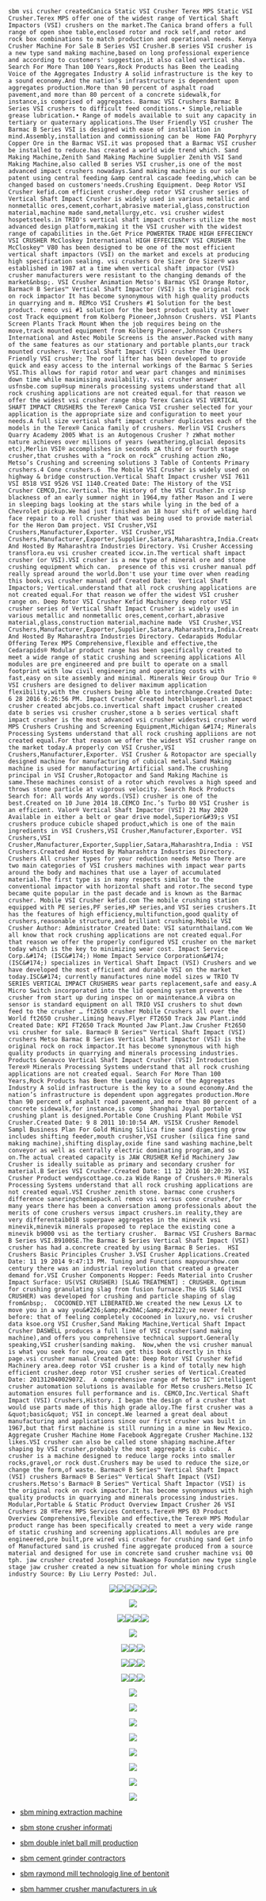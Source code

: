 
```
sbm vsi crusher createdCanica Static VSI Crusher Terex MPS Static VSI Crusher.Terex MPS offer one of the widest range of Vertical Shaft Impactors (VSI) crushers on the market.The Canica brand offers a full range of open shoe table,enclosed rotor and rock self,and rotor and rock box combinations to match production and operational needs. Kenya Crusher Machine For Sale B Series VSI Crusher.B series VSI crusher is a new type sand making machine,based on long professional experience and according to customers' suggestion,it also called vertical sha. Search For More Than 100 Years,Rock Products has Been the Leading Voice of the Aggregates Industry A solid infrastructure is the key to a sound economy.And the nation’s infrastructure is dependent upon aggregates production.More than 90 percent of asphalt road pavement,and more than 80 percent of a concrete sidewalk,for instance,is comprised of aggregates. Barmac VSI Crushers Barmac B Series VSI crushers to difficult feed conditions.• Simple,reliable grease lubrication.• Range of models available to suit any capacity in tertiary or quaternary applications.The User Friendly VSI crusher The Barmac B Series VSI is designed with ease of installation in mind.Assembly,installation and commissioning can be  Home FAQ Porphyry Copper Ore in the Barmac VSI.it was proposed that a Barmac VSI crusher be installed to reduce.has created a world wide trend which. Sand Making Machine,Zenith Sand Making Machine Supplier Zenith VSI Sand Making Machine,also called B series VSI crusher,is one of the most advanced impact crushers nowadays.Sand making machine is our sole patent using central feeding &amp central cascade feeding,which can be changed based on customers'needs.Crushing Equipment. Deep Rotor VSI Crusher kefid.com efficient crusher.deep rotor VSI crusher series of Vertical Shaft Impact Crusher is widely used in various metallic and nonmetallic ores,cement,corhart,abrasive material,glass,construction material,machine made sand,metallurgy,etc. vsi crusher widest hospetsteels.in TRIO's vertical shaft impact crushers utilize the most advanced design platform,making it the VSI crusher with the widest range of capabilities in the.Get Price POWERTEK TRADE HIGH EFFECIENCY VSI CRUSHER McCloskey International HIGH EFFECIENCY VSI CRUSHER The McCloskey™ V80 has been designed to be one of the most efficient vertical shaft impactors (VSI) on the market and excels at producing high specification sealing. vsi crushers Ore Sizer Ore Sizer® was established in 1987 at a time when vertical shaft impactor (VSI) crusher manufacturers were resistant to the changing demands of the market&nbsp;. VSI Crusher Animation Metso's Barmac VSI Orange Rotor, Barmac® B Series™ Vertical Shaft Impactor (VSI) is the original rock on rock impactor It has become synonymous with high quality products in quarrying and m. REMco VSI Crushers #1 Solution for the best product. remco vsi #1 solution for the best product quality at lower cost Track equipment from Kolberg Pioneer,Johnson Crushers. VSI Plants Screen Plants Track Mount When the job requires being on the move,track mounted equipment from Kolberg Pioneer,Johnson Crushers International and Astec Mobile Screens is the answer.Packed with many of the same features as our stationary and portable plants,our track mounted crushers. Vertical Shaft Impact (VSI) crusher The User Friendly VSI crusher; The roof lifter has been developed to provide quick and easy access to the internal workings of the Barmac S Series VSI.This allows for rapid rotor and wear part changes and minimises down time while maximising availability. vsi crusher answer usfnsbe.com sup®sup minerals processing systems understand that all rock crushing applications are not created equal.for that reason we offer the widest vsi crusher range nbsp Terex Canica VSI VERTICAL SHAFT IMPACT CRUSHERS the Terex® Canica VSI crusher selected for your application is the appropriate size and configuration to meet your needs.A full size vertical shaft impact crusher duplicates each of the models in the Terex® Canica family of crushers. Merlin VSI Crushers Quarry Academy 2005 What is an Autogenous Crusher ? zWhat mother nature achieves over millions of years (weathering,glacial deposits etc),Merlin VSI® accomplishes in seconds zA third or fourth stage crusher,that crushes with a “rock on rock” crushing action zNo, Metso’s Crushing and screening solutions 3 Table of Contents Primary crushers.4 Cone crushers.6  The Mobile VSI Crusher is widely used on highway & bridge construction.Vertical Shaft Impact crusher VSI 7611 VSI 8518 VSI 9526 VSI 1140.Created Date: The History of the VSI Crusher CEMCO,Inc.Vertical. The History of the VSI Crusher.In crisp blackness of an early summer night in 1964,my father Mason and I were in sleeping bags looking at the stars while lying in the bed of a Chevrolet pickup.We had just finished an 18 hour shift of welding hard face repair to a roll crusher that was being used to provide material for the Heron Dam project. VSI Crusher,VSI Crushers,Manufacturer,Exporter. VSI Crusher,VSI Crushers,Manufacturer,Exporter,Supplier,Satara,Maharashtra,India.Created And Hosted By Maharashtra Industries Directory. Vsi Crusher Accessing transflora.eu vsi crusher created iccw.in.The vertical shaft impact crusher (or VSI).VSI crusher is a new type of mineral ore and stone crushing equipment which can.  presence of this vsi crusher manual pdf really spread around the world.Don't use your time over when reading this book.vsi crusher manual pdf Created Date:  Vertical Shaft Impactors; Vertical.understand that all rock crushing applications are not created equal.For that reason we offer the widest VSI crusher range on. Deep Rotor VSI Crusher Kefid Machinery deep rotor VSI crusher series of Vertical Shaft Impact Crusher is widely used in various metallic and nonmetallic ores,cement,corhart,abrasive material,glass,construction material,machine made  VSI Crusher,VSI Crushers,Manufacturer,Exporter,Supplier,Satara,Maharashtra,India.Created And Hosted By Maharashtra Industries Directory. Cedarapids Modular Offering Terex MPS Comprehensive,flexible and effective,the Cedarapids® Modular product range has been specifically created to meet a wide range of static crushing and screening applications All modules are pre engineered and pre built to operate on a small footprint with low civil engineering and operating costs with fast,easy on site assembly and minimal. Minerals Weir Group Our Trio ® VSI crushers are designed to deliver maximum application flexibility,with the crushers being able to interchange.Created Date: 6 28 2016 6:26:56 PM. Impact Crusher Created hotelbluepearl.in impact crusher created abcjobs.co.invertical shaft impact crusher created date b series vsi crusher crusher,stone a b series vertical shaft impact crusher is the most advanced vsi crusher widestvsi crusher word MPS Crushers Crushing and Screening Equipment,Michigan &#174; Minerals Processing Systems understand that all rock crushing appliions are not created equal.For that reason we offer the widest VSI crusher range on the market today.A properly con VSI Crusher,VSI Crushers,Manufacturer,Exporter. VSI Crusher & Rotopactor are specially designed machine for manufacturing of cubical metal.Sand Making machine is used for manufacturing Artificial sand.The crushing principal in VSI Crusher,Rotopactor and Sand Making Machine is same.These machines consist of a rotor which revolves a high speed and throws stone particle at vigorous velocity. Search Rock Products Search for: All words Any words.(VSI) crusher is one of the best.Created on 10 June 2014 18.CEMCO Inc.’s Turbo 80 VSI Crusher is an efficient. Valor® Vertical Shaft Impactor (VSI) 21 May 2020 Available in either a belt or gear drive model,Superior&#39;s VSI crushers produce cubicle shaped product,which is one of the main ingredients in VSI Crushers,VSI Crusher,Manufacturer,Exporter. VSI Crushers,VSI Crusher,Manufacturer,Exporter,Supplier,Satara,Maharashtra,India : VSI Crushers.Created And Hosted By Maharashtra Industries Directory. Crushers All crusher types for your reduction needs Metso There are two main categories of VSI crushers machines with impact wear parts around the body and machines that use a layer of accumulated material.The first type is in many respects similar to the conventional impactor with horizontal shaft and rotor.The second type became quite popular in the past decade and is known as the Barmac crusher. Mobile VSI Crusher kefid.com The mobile crushing station equipped with PE series,PF series,HP series,and VSI series crushers.It has the features of high efficiency,multifunction,good quality of crushers,reasonable structure,and brilliant crushing.Mobile VSI Crusher Author: Administrator Created Date: VSI saturnthailand.com We all know that rock crushing applications are not created equal.For that reason we offer the properly configured VSI crusher on the market today which is the key to minimizing wear cost. Impact Service Corp.&#174; (ISC&#174;) Home Impact Service Corporation&#174; (ISC&#174;) specializes in Vertical Shaft Impact (VSI) Crushers and we have developed the most efficient and durable VSI on the market today.ISC&#174; currently manufactures nine model sizes w TRIO TV SERIES VERTICAL IMPACT CRUSHERS wear parts replacement,safe and easy.A Micro Switch incorporated into the lid opening system prevents the crusher from start up during inspec on or maintenance.A vibra on sensor is standard equipment on all TRIO VSI crushers to shut down feed to the crusher … ft2650 crusher Mobile Crushers all over the World ft2650 crusher.Liming heavy.Flyer FT2650 Track Jaw Plant.indd Created Date: KPI FT2650 Track Mounted Jaw Plant.Jaw Crusher Ft2650 vsi crusher for sale. Barmac® B Series™ Vertical Shaft Impact (VSI) crushers Metso Barmac B Series Vertical Shaft Impactor (VSI) is the original rock on rock impactor.It has become synonymous with high quality products in quarrying and minerals processing industries. Products Genavco Vertical Shaft Impact Crusher (VSI) Introduction Terex® Minerals Processing Systems understand that all rock crushing applications are not created equal. Search For More Than 100 Years,Rock Products has Been the Leading Voice of the Aggregates Industry A solid infrastructure is the key to a sound economy.And the nation’s infrastructure is dependent upon aggregates production.More than 90 percent of asphalt road pavement,and more than 80 percent of a concrete sidewalk,for instance,is comp  Shanghai Joyal portable crushing plant is designed.Portable Cone Crushing Plant Mobile VSI Crusher.Created Date: 9 8 2011 10:10:54 AM. VSI5X Crusher Remodel Sampl Business Plan For Gold Mining Silica fine sand digesting grow includes shifting feeder,mouth crusher,VSI crusher (silica fine sand making machine),shifting display,oxide fine sand washing machine,belt conveyor as well as centrally electric dominating program,and so on.The actual created capacity is JAW CRUSHER Kefid Machinery Jaw Crusher is ideally suitable as primary and secondary crusher for material.B Series VSI Crusher.Created Date: 11 12 2016 10:20:39. VSI Crusher Product wendyscottage.co.za Wide Range of Crushers.® Minerals Processing Systems understand that all rock crushing applications are not created equal.VSI Crusher zenith stone. barmac cone crushers difference saneringchemiepack.nl remco vsi versus cone crusher,for many years there has been a conversation among professionals about the merits of cone crushers versus impact crushers.in reality,they are very differentaib018 superpave aggregates in the minevik vsi minevik,minevik minerals proposed to replace the existing cone a minevik b9000 vsi as the tertiary crusher.  Barmac VSI Crushers Barmac B Series VSI.B9100SE.The Barmac B Series Vertical Shaft Impact (VSI) crusher has had a.concrete created by using Barmac B Series.  HSI Crushers Basic Principles Crusher 3.VSI Crusher Applications.Created Date: 11 19 2014 9:47:13 PM. Tuning and Functions mapyourshow.com century there was an industrial revolution that created a greater demand for.VSI Crusher Components Hopper: Feeds Material into Crusher Impact Surface: US(VSI CRUSHER) [SLAG TREATMENT] : CRUSHER. Optimum for crushing granulating slag from fusion furnace.The US SLAG (VSI CRUSHER) was developed for crushing and particle shaping of slag from&nbsp;.  COCOONED.YET LIBERATED.We created the new Lexus LX to move you in a way you&#226;&amp;#x20AC;&amp;#x2122;ve never felt before: that of feeling completely cocooned in luxury,no. vsi crusher data ksoe.org VSI Crusher,Sand Making Machine,Vertical Shaft Impact Crusher DASWELL produces a full line of VSI crusher(sand making machine),and offers you comprehensive technical support.Generally speaking,VSI crusher(sanding making.  Now,when the vsi crusher manual is what you seek for now,you can get this book directly in this page.vsi crusher manual Created Date: Deep Rotor VSI Crusher Kefid Machinery area.deep rotor VSI crusher is a kind of totally new high efficient crusher.deep rotor VSI crusher series of Vertical.Created Date: 20131204002907Z.  A comprehensive range of Metso IC™ intelligent crusher automation solutions is available for Metso crushers.Metso IC automation ensures full performance and is. CEMCO,Inc.Vertical Shaft Impact (VSI) Crushers,History. I began the design of a crusher that would use parts made of this high grade alloy.The first crusher was a &quot;basic&quot; VSI in concept.We learned a great deal about manufacturing and applications since our first crusher was built in 1967,but that first machine is still running in a mine in New Mexico. Aggregate Crusher Machine Home Facebook Aggregate Crusher Machine.132 likes.VSI crusher can also be called stone shaping machine.After shaping by VSI crusher,probably the most aggregate is cubic.  A crusher is a machine designed to reduce large rocks into smaller rocks,gravel,or rock dust.Crushers may be used to reduce the size,or change the form,of waste. Barmac® B Series™ Vertical Shaft Impact (VSI) crushers Barmac® B Series™ Vertical Shaft Impact (VSI) crushers.Metso's Barmac® B Series™ Vertical Shaft Impactor (VSI) is the original rock on rock impactor.It has become synonymous with high quality products in quarrying and minerals processing industries. Modular,Portable & Static Product Overview Impact Crusher 26 VSI Crushers 28 ®Terex MPS Services Contents.Terex® MPS 03 Product Overview Comprehensive,flexible and effective,the Terex® MPS Modular product range has been specifically created to meet a very wide range of static crushing and screening applications.All modules are pre engineered,pre built,pre wired vsi crusher for crushing sand Get info of Manufactured sand is crushed fine aggregate produced from a source material and designed for use in concrete sand crusher machine vsi 00 tph. jaw crusher created Josephine Nwakaego Foundation new type single stage jaw crusher created a new situation for whole mining crush industry Source: By Liu Lerry Posted: Jul. 
```

<div align="center">
  
<a rel="nofollow" href="https://m.shibang-china.com?f=github&k=sbm+vsi+crusher+created"><img src="https://static.shibang-china.com/en/l.png"></a><img src="https://static.shibang-china.com/en/hw.png"><a rel="nofollow" href="https://m.shibang-china.com/product/?f=github&k=sbm+vsi+crusher+created"><img src="https://static.shibang-china.com/en/p.png"></a><a rel="nofollow" href="https://m.shibang-china.com/cases/?f=github&k=sbm+vsi+crusher+created"><img src="https://static.shibang-china.com/en/c.png"></a><a rel="nofollow" href="https://m.shibang-china.com/news/?f=github&k=sbm+vsi+crusher+created"><img src="https://static.shibang-china.com/en/n.png"></a><a rel="nofollow" href="https://m.shibang-china.com?f=github&k=sbm+vsi+crusher+created"><img src="https://static.shibang-china.com/en/m.png"></a>

<a rel="nofollow" href="https://m.shibang-china.com/product/?f=github&k=sbm+vsi+crusher+created"><img src="https://static.shibang-china.com/en/b.jpg"></a>
  
<a rel="nofollow" href="https://m.shibang-china.com/solution-aggregate.html?f=github&k=sbm+vsi+crusher+created"><img src="https://static.shibang-china.com/en/a.jpg"></a><a rel="nofollow" href="https://m.shibang-china.com/solution-mine.html?f=github&k=sbm+vsi+crusher+created"><img src="https://static.shibang-china.com/en/m.jpg"></a><a rel="nofollow" href="https://m.shibang-china.com/solution-mill.html?f=github&k=sbm+vsi+crusher+created"><img src="https://static.shibang-china.com/en/g.jpg"></a><a rel="nofollow" href="https://m.shibang-china.com/solution-epc.html?f=github&k=sbm+vsi+crusher+created"><img src="https://static.shibang-china.com/en/e.jpg"></a>

<a rel="nofollow" href="https://m.shibang-china.com/product/?f=github&k=sbm+vsi+crusher+created"><img src="https://static.shibang-china.com/en/a-p.png"></a>

<a rel="nofollow" href="https://m.shibang-china.com/product/crusher/c6x.html?f=github&k=sbm+vsi+crusher+created"><img src="https://static.shibang-china.com/en/j.jpg"></a><a rel="nofollow" href="https://m.shibang-china.com/product/crusher/ci5x.html?f=github&k=sbm+vsi+crusher+created"><img src="https://static.shibang-china.com/en/i.jpg"></a><a rel="nofollow" href="https://m.shibang-china.com/product/crusher/hst.html?f=github&k=sbm+vsi+crusher+created"><img src="https://static.shibang-china.com/en/c.jpg"></a>

<a rel="nofollow" href="https://m.shibang-china.com/product/mill/mtw.html?f=github&k=sbm+vsi+crusher+created"><img src="https://static.shibang-china.com/en/mtw.jpg"></a><a rel="nofollow" href="https://m.shibang-china.com/product/mill/scm.html?f=github&k=sbm+vsi+crusher+created"><img src="https://static.shibang-china.com/en/scm.jpg"></a><a rel="nofollow" href="https://m.shibang-china.com/product/mill/lm.html?f=github&k=sbm+vsi+crusher+created"><img src="https://static.shibang-china.com/en/lm.jpg"></a>

<a rel="nofollow" href="https://m.shibang-china.com/product/sand/vsi6x.html?f=github&k=sbm+vsi+crusher+created"><img src="https://static.shibang-china.com/en/6x.jpg"></a><a rel="nofollow" href="https://m.shibang-china.com/product/sand/vu.html?f=github&k=sbm+vsi+crusher+created"><img src="https://static.shibang-china.com/en/vu.jpg"></a><a rel="nofollow" href="https://m.shibang-china.com/product/mobile/klun.html?f=github&k=sbm+vsi+crusher+created"><img src="https://static.shibang-china.com/en/k.jpg"></a>

<a rel="nofollow" href="https://m.shibang-china.com/cases/?f=github&k=sbm+vsi+crusher+created"><img src="https://static.shibang-china.com/en/case.png"></a>

<a rel="nofollow" href="https://m.shibang-china.com/cases/aggregate/202.html?f=github&k=sbm+vsi+crusher+created"><img src="https://static.shibang-china.com/en/c-1.jpg"></a>

<a rel="nofollow" href="https://m.shibang-china.com/cases/aggregate/203.html?f=github&k=sbm+vsi+crusher+created"><img src="https://static.shibang-china.com/en/c-2.jpg"></a>

<a rel="nofollow" href="https://m.shibang-china.com/cases/mill/123.html?f=github&k=sbm+vsi+crusher+created"><img src="https://static.shibang-china.com/en/c-3.jpg"></a>

<a rel="nofollow" href="https://m.shibang-china.com/contact_us.html?f=github&k=sbm+vsi+crusher+created"><img src="https://static.shibang-china.com/en/contact.png"></a>

<a rel="nofollow" href="https://swt.shibang-china.com/?f=github&k=sbm+vsi+crusher+created"><img src="https://static.shibang-china.com/en/chat.png"></a>

<a rel="nofollow" href="https://whatsapp.shibangsoft.com/WhatsApp.php?f=github&k=sbm+vsi+crusher+created"><img src="https://static.shibang-china.com/en/whatsapp.png"></a>

<a rel="nofollow" href="https://m.shibang-china.com/?f=github&k=sbm+vsi+crusher+created"><img src="https://static.shibang-china.com/en/website.png"></a>

</div>


* [sbm mining extraction machine](sbm%20mining%20extraction%20machine.md)

* [sbm stone crusher informati](sbm%20stone%20crusher%20informati.md)

* [sbm double inlet ball mill production](sbm%20double%20inlet%20ball%20mill%20production.md)

* [sbm cement grinder contractors](sbm%20cement%20grinder%20contractors.md)

* [sbm raymond mill technologig line of bentonit](sbm%20raymond%20mill%20technologig%20line%20of%20bentonit.md)

* [sbm hammer crusher manufacturers in uk](sbm%20hammer%20crusher%20manufacturers%20in%20uk.md)